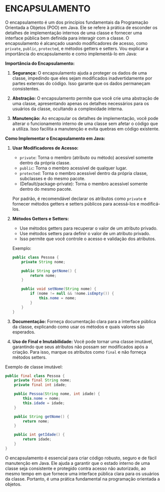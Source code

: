 # ENCAPSULAMENTO
O encapsulamento é um dos princípios fundamentais da Programação Orientada a Objetos (POO) em Java. Ele se refere à prática de esconder os detalhes de implementação internos de uma classe e fornecer uma interface pública bem definida para interagir com a classe. O encapsulamento é alcançado usando modificadores de acesso, como `private`, `public`, `protected`, e métodos getters e setters. Vou explicar a importância do encapsulamento e como implementá-lo em Java:

**Importância do Encapsulamento:**

1. **Segurança:** O encapsulamento ajuda a proteger os dados de uma classe, impedindo que eles sejam modificados inadvertidamente por partes externas do código. Isso garante que os dados permaneçam consistentes.

2. **Abstração:** O encapsulamento permite que você crie uma abstração de uma classe, apresentando apenas os detalhes necessários para os usuários da classe, ocultando a complexidade interna.

3. **Manutenção:** Ao encapsular os detalhes de implementação, você pode alterar o funcionamento interno de uma classe sem afetar o código que a utiliza. Isso facilita a manutenção e evita quebras em código existente.

**Como Implementar o Encapsulamento em Java:**

1. **Usar Modificadores de Acesso:**

   - `private`: Torna o membro (atributo ou método) acessível somente dentro da própria classe.
   - `public`: Torna o membro acessível de qualquer lugar.
   - `protected`: Torna o membro acessível dentro da própria classe, subclasses e do mesmo pacote.
   - (Default/package-private): Torna o membro acessível somente dentro do mesmo pacote.

   Por padrão, é recomendável declarar os atributos como `private` e fornecer métodos getters e setters públicos para acessá-los e modificá-los.

2. **Métodos Getters e Setters:**

   - Use métodos getters para recuperar o valor de um atributo privado.
   - Use métodos setters para definir o valor de um atributo privado.
   - Isso permite que você controle o acesso e validação dos atributos.

   Exemplo:

   ```java
   public class Pessoa {
       private String nome;
   
       public String getNome() {
           return nome;
       }
   
       public void setNome(String nome) {
           if (nome != null && !nome.isEmpty()) {
               this.nome = nome;
           }
       }
   }
   ```

3. **Documentação:** Forneça documentação clara para a interface pública da classe, explicando como usar os métodos e quais valores são esperados.

4. **Uso de Final e Imutabilidade:** Você pode tornar uma classe imutável, garantindo que seus atributos não possam ser modificados após a criação. Para isso, marque os atributos como `final` e não forneça métodos setters.

Exemplo de classe imutável:

```java
public final class Pessoa {
    private final String nome;
    private final int idade;

    public Pessoa(String nome, int idade) {
        this.nome = nome;
        this.idade = idade;
    }

    public String getNome() {
        return nome;
    }

    public int getIdade() {
        return idade;
    }
}
```

O encapsulamento é essencial para criar código robusto, seguro e de fácil manutenção em Java. Ele ajuda a garantir que o estado interno de uma classe seja consistente e protegido contra acesso não autorizado, ao mesmo tempo em que fornece uma interface pública clara para os usuários da classe. Portanto, é uma prática fundamental na programação orientada a objetos. 
